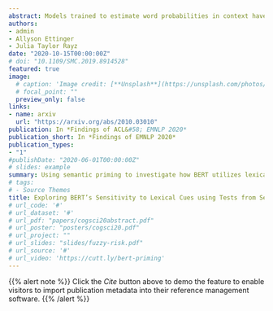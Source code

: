 ```yaml
---
abstract: Models trained to estimate word probabilities in context have become ubiquitous in natural language processing. How do these models use lexical cues in context to inform their word probabilities? To answer this question, we present a case study analyzing the pre-trained BERT model with tests informed by semantic priming. Using English lexical stimuli that show priming in humans, we find that BERT too shows **priming**,  predicting a word with greater probability when the context includes a related word versus an unrelated one. This effect decreases as the amount of information provided by the context increases. Follow-up analysis shows BERT to be increasingly distracted by related prime words as context becomes more informative, assigning *lower* probabilities to related words. Our findings highlight the importance of considering contextual constraint effects when studying word prediction in these models, and highlight possible parallels with human processing.
authors:
- admin 
- Allyson Ettinger
- Julia Taylor Rayz
date: "2020-10-15T00:00:00Z"
# doi: "10.1109/SMC.2019.8914528"
featured: true
image:
  # caption: 'Image credit: [**Unsplash**](https://unsplash.com/photos/pLCdAaMFLTE)'
  # focal_point: ""
  preview_only: false
links:
- name: arxiv
  url: "https://arxiv.org/abs/2010.03010"
publication: In *Findings of ACL&#58; EMNLP 2020*
publication_short: In *Findings of EMNLP 2020*
publication_types:
- "1"
#publishDate: "2020-06-01T00:00:00Z"
# slides: example
summary: Using semantic priming to investigate how BERT utilizes lexical relations to inform word probabilities in context.
# tags:
# - Source Themes
title: Exploring BERT’s Sensitivity to Lexical Cues using Tests from Semantic Priming (Forthcoming)
# url_code: '#'
# url_dataset: '#'
# url_pdf: "papers/cogsci20abstract.pdf"
# url_poster: "posters/cogsci20.pdf"
# url_project: ""
# url_slides: "slides/fuzzy-risk.pdf"
# url_source: '#'
# url_video: 'https://cutt.ly/bert-priming'
---
```


{{% alert note %}}
Click the *Cite* button above to demo the feature to enable visitors to import publication metadata into their reference management software.
{{% /alert %}}

